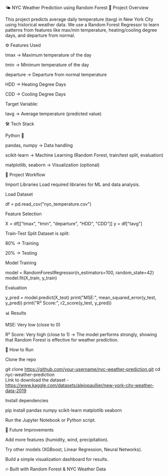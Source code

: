 🌤️ NYC Weather Prediction using Random Forest
📌 Project Overview

This project predicts average daily temperature (tavg) in New York City using historical weather data.
We use a Random Forest Regressor to learn patterns from features like max/min temperature, heating/cooling degree days, and departure from normal.

⚙️ Features Used

tmax → Maximum temperature of the day

tmin → Minimum temperature of the day

departure → Departure from normal temperature

HDD → Heating Degree Days

CDD → Cooling Degree Days

Target Variable:

tavg → Average temperature (predicted value)

🛠️ Tech Stack

Python 🐍

pandas, numpy → Data handling

scikit-learn → Machine Learning (Random Forest, train/test split, evaluation)

matplotlib, seaborn → Visualization (optional)

📂 Project Workflow

Import Libraries
Load required libraries for ML and data analysis.

Load Dataset

df = pd.read_csv("nyc_temperature.csv")


Feature Selection

X = df[["tmax", "tmin", "departure", "HDD", "CDD"]]
y = df["tavg"]


Train-Test Split
Dataset is split:

80% → Training

20% → Testing

Model Training

model = RandomForestRegressor(n_estimators=100, random_state=42)
model.fit(X_train, y_train)


Evaluation

y_pred = model.predict(X_test)
print("MSE:", mean_squared_error(y_test, y_pred))
print("R² Score:", r2_score(y_test, y_pred))

📊 Results

MSE: Very low (close to 0)

R² Score: Very high (close to 1)
→ The model performs strongly, showing that Random Forest is effective for weather prediction.

🚀 How to Run

Clone the repo

git clone https://github.com/your-username/nyc-weather-prediction.git
cd nyc-weather-prediction   
  Link to download the dataset - https://www.kaggle.com/datasets/alejopaullier/new-york-city-weather-data-2019

Install dependencies

pip install pandas numpy scikit-learn matplotlib seaborn


Run the Jupyter Notebook or Python script.

📌 Future Improvements

Add more features (humidity, wind, precipitation).

Try other models (XGBoost, Linear Regression, Neural Networks).

Build a simple visualization dashboard for results.

🔥 Built with Random Forest & NYC Weather Data
